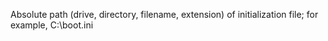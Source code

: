 Absolute path (drive, directory, filename, extension) of initialization file; for example, C:\\boot.ini